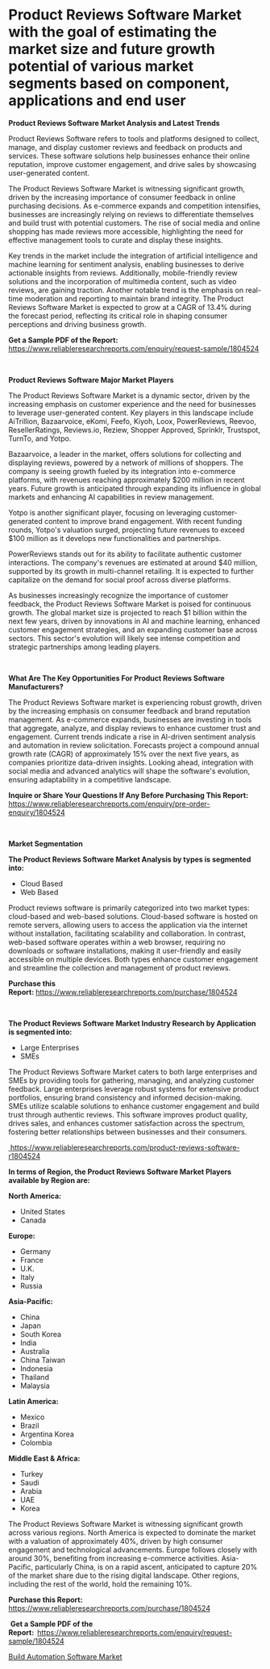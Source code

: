<p><h1>Product Reviews Software Market with the goal of estimating the market size and future growth potential of various market segments based on component, applications and end user</h1></p><p><strong>Product Reviews Software Market Analysis and Latest Trends</strong></p>
<p><p>Product Reviews Software refers to tools and platforms designed to collect, manage, and display customer reviews and feedback on products and services. These software solutions help businesses enhance their online reputation, improve customer engagement, and drive sales by showcasing user-generated content.</p><p>The Product Reviews Software Market is witnessing significant growth, driven by the increasing importance of consumer feedback in online purchasing decisions. As e-commerce expands and competition intensifies, businesses are increasingly relying on reviews to differentiate themselves and build trust with potential customers. The rise of social media and online shopping has made reviews more accessible, highlighting the need for effective management tools to curate and display these insights.</p><p>Key trends in the market include the integration of artificial intelligence and machine learning for sentiment analysis, enabling businesses to derive actionable insights from reviews. Additionally, mobile-friendly review solutions and the incorporation of multimedia content, such as video reviews, are gaining traction. Another notable trend is the emphasis on real-time moderation and reporting to maintain brand integrity. The Product Reviews Software Market is expected to grow at a CAGR of 13.4% during the forecast period, reflecting its critical role in shaping consumer perceptions and driving business growth.</p></p>
<p><strong>Get a Sample PDF of the Report:&nbsp;</strong> <a href="https://www.reliableresearchreports.com/enquiry/request-sample/1804524?utm_campaign=2737&utm_medium=2&utm_source=Github&utm_content=ia&utm_term=09032025&utm_id=product-reviews-software">https://www.reliableresearchreports.com/enquiry/request-sample/1804524</a></p>
<p>&nbsp;</p>
<p><strong>Product Reviews Software Major Market Players</strong></p>
<p><p>The Product Reviews Software Market is a dynamic sector, driven by the increasing emphasis on customer experience and the need for businesses to leverage user-generated content. Key players in this landscape include AiTrillion, Bazaarvoice, eKomi, Feefo, Kiyoh, Loox, PowerReviews, Reevoo, ResellerRatings, Reviews.io, Reziew, Shopper Approved, Sprinklr, Trustspot, TurnTo, and Yotpo.</p><p>Bazaarvoice, a leader in the market, offers solutions for collecting and displaying reviews, powered by a network of millions of shoppers. The company is seeing growth fueled by its integration into e-commerce platforms, with revenues reaching approximately $200 million in recent years. Future growth is anticipated through expanding its influence in global markets and enhancing AI capabilities in review management.</p><p>Yotpo is another significant player, focusing on leveraging customer-generated content to improve brand engagement. With recent funding rounds, Yotpo's valuation surged, projecting future revenues to exceed $100 million as it develops new functionalities and partnerships.</p><p>PowerReviews stands out for its ability to facilitate authentic customer interactions. The company's revenues are estimated at around $40 million, supported by its growth in multi-channel retailing. It is expected to further capitalize on the demand for social proof across diverse platforms.</p><p>As businesses increasingly recognize the importance of customer feedback, the Product Reviews Software Market is poised for continuous growth. The global market size is projected to reach $1 billion within the next few years, driven by innovations in AI and machine learning, enhanced customer engagement strategies, and an expanding customer base across sectors. This sector's evolution will likely see intense competition and strategic partnerships among leading players.</p></p>
<p>&nbsp;</p>
<p><strong>What Are The Key Opportunities For Product Reviews Software Manufacturers?</strong></p>
<p><p>The Product Reviews Software market is experiencing robust growth, driven by the increasing emphasis on consumer feedback and brand reputation management. As e-commerce expands, businesses are investing in tools that aggregate, analyze, and display reviews to enhance customer trust and engagement. Current trends indicate a rise in AI-driven sentiment analysis and automation in review solicitation. Forecasts project a compound annual growth rate (CAGR) of approximately 15% over the next five years, as companies prioritize data-driven insights. Looking ahead, integration with social media and advanced analytics will shape the software's evolution, ensuring adaptability in a competitive landscape.</p></p>
<p><strong>Inquire or Share Your Questions If Any Before Purchasing This Report:</strong> <a href="https://www.reliableresearchreports.com/enquiry/pre-order-enquiry/1804524?utm_campaign=2737&utm_medium=2&utm_source=Github&utm_content=ia&utm_term=09032025&utm_id=product-reviews-software">https://www.reliableresearchreports.com/enquiry/pre-order-enquiry/1804524</a></p>
<p>&nbsp;</p>
<p><strong>Market Segmentation</strong></p>
<p><strong>The Product Reviews Software Market Analysis by types is segmented into:</strong></p>
<p><ul><li>Cloud Based</li><li>Web Based</li></ul></p>
<p><p>Product reviews software is primarily categorized into two market types: cloud-based and web-based solutions. Cloud-based software is hosted on remote servers, allowing users to access the application via the internet without installation, facilitating scalability and collaboration. In contrast, web-based software operates within a web browser, requiring no downloads or software installations, making it user-friendly and easily accessible on multiple devices. Both types enhance customer engagement and streamline the collection and management of product reviews.</p></p>
<p><strong>Purchase this Report:&nbsp;</strong><a href="https://www.reliableresearchreports.com/purchase/1804524?utm_campaign=2737&utm_medium=2&utm_source=Github&utm_content=ia&utm_term=09032025&utm_id=product-reviews-software">https://www.reliableresearchreports.com/purchase/1804524</a></p>
<p>&nbsp;</p>
<p><strong>The Product Reviews Software Market Industry Research by Application is segmented into:</strong></p>
<p><ul><li>Large Enterprises</li><li>SMEs</li></ul></p>
<p><p>The Product Reviews Software Market caters to both large enterprises and SMEs by providing tools for gathering, managing, and analyzing customer feedback. Large enterprises leverage robust systems for extensive product portfolios, ensuring brand consistency and informed decision-making. SMEs utilize scalable solutions to enhance customer engagement and build trust through authentic reviews. This software improves product quality, drives sales, and enhances customer satisfaction across the spectrum, fostering better relationships between businesses and their consumers.</p></p>
<p><a href="https://www.reliableresearchreports.com/product-reviews-software-r1804524?utm_campaign=2737&utm_medium=2&utm_source=Github&utm_content=ia&utm_term=09032025&utm_id=product-reviews-software">&nbsp;https://www.reliableresearchreports.com/product-reviews-software-r1804524</a></p>
<p><strong>In terms of Region, the Product Reviews Software Market Players available by Region are:</strong></p>
<p>
    <p> <strong> North America: </strong>
        <ul>
            <li>United States</li>
            <li>Canada</li>
        </ul>
        </p> 
    <p> <strong> Europe: </strong>
        <ul>
            <li>Germany</li>
            <li>France</li>
            <li>U.K.</li>
            <li>Italy</li>
            <li>Russia</li>
        </ul>
        </p> 
    <p> <strong> Asia-Pacific: </strong>
        <ul>
            <li>China</li>
            <li>Japan</li>
            <li>South Korea</li>
            <li>India</li>
            <li>Australia</li>
            <li>China Taiwan</li>
            <li>Indonesia</li>
            <li>Thailand</li>
            <li>Malaysia</li>
        </ul>
        </p> 
    <p> <strong> Latin America: </strong>
        <ul>
            <li>Mexico</li>
            <li>Brazil</li>
            <li>Argentina Korea</li>
            <li>Colombia</li>
        </ul>
        </p> 
    <p> <strong> Middle East & Africa: </strong>
        <ul>
            <li>Turkey</li>
            <li>Saudi</li>
            <li>Arabia</li>
            <li>UAE</li>
            <li>Korea</li>
        </ul>
    </p>
    </p>
<p><p>The Product Reviews Software Market is witnessing significant growth across various regions. North America is expected to dominate the market with a valuation of approximately 40%, driven by high consumer engagement and technological advancements. Europe follows closely with around 30%, benefiting from increasing e-commerce activities. Asia-Pacific, particularly China, is on a rapid ascent, anticipated to capture 20% of the market share due to the rising digital landscape. Other regions, including the rest of the world, hold the remaining 10%.</p></p>
<p><strong>Purchase this Report: </strong><a href="https://www.reliableresearchreports.com/purchase/1804524?utm_campaign=2737&utm_medium=2&utm_source=Github&utm_content=ia&utm_term=09032025&utm_id=product-reviews-software">https://www.reliableresearchreports.com/purchase/1804524</a></p>
<p>&nbsp;<strong>Get a Sample PDF of the Report:&nbsp;&nbsp;</strong><a href="https://www.reliableresearchreports.com/enquiry/request-sample/1804524?utm_campaign=2737&utm_medium=2&utm_source=Github&utm_content=ia&utm_term=09032025&utm_id=product-reviews-software">https://www.reliableresearchreports.com/enquiry/request-sample/1804524</a></p>
<p><strong></strong></p>
<p><p><a href="https://github.com/vitrilaoire/Market-Research-Report-List-1/blob/main/build-automation-software-market.md?utm_campaign=2737&utm_medium=2&utm_source=Github&utm_content=ia&utm_term=09032025&utm_id=product-reviews-software">Build Automation Software Market</a></p></p>